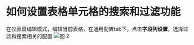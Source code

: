# 如何设置表格单元格的搜索和过滤功能

在仪表盘编辑模式，编辑当前表格，在通用配置tab下，点击**字段列设置**，选择过滤和搜索相关的配置
![图 2](/img/src/visulization/tablePro/tableFilterAndSearch/tableFilterAndSearch2.png) 